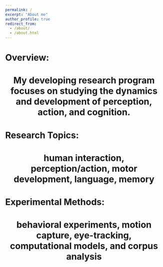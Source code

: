 ```yaml
---
permalink: /
excerpt: "About me"
author_profile: true
redirect_from: 
  - /about/
  - /about.html
---
```




Overview:
======
<h1><center> My developing research program focuses on studying the dynamics and development of perception, action, and cognition. </center></h1>

Research Topics:
======
<h1><center> human interaction, perception/action, motor development, language, memory </center></h1>

Experimental Methods:
======
<h1><center> behavioral experiments, motion capture, eye-tracking, computational models, and corpus analysis </center></h1>





